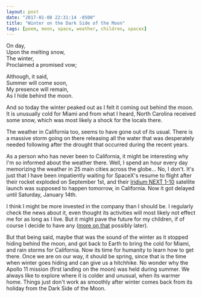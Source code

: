 ```yaml
---
layout: post
date: "2017-01-08 22:31:14 -0500"
title: "Winter on the Dark Side of the Moon"
tags: [poem, moon, space, weather, children, spacex]
---
```


On day, <br>
Upon the melting snow, <br>
The winter, <br>
Proclaimed a promised vow;

Although, it said, <br>
Summer will come soon, <br>
My presence will remain, <br>
As I hide behind the moon.

And so today the winter peaked out as I felt it coming out behind the moon. It is unusually cold for Miami and from what I heard, North Carolina received some snow, which was most likely a shock for the locals there.

The weather in California too, seems to have gone out of its usual. There is a massive storm going on there releasing all the water that was desperately needed following after the drought that occurred during the recent years.

As a person who has never been to California, it might be interesting why I'm so informed about the weather there. Well, I spend an hour every day memorizing the weather in 25 main cities across the globe... No, I don't. It's just that I have been impatiently waiting for SpaceX's resume to flight after their rocket exploded on September 1st, and their [Iridium NEXT 1-10](https://en.wikipedia.org/wiki/List_of_Falcon_9_launches) satellite launch was supposed to happen tomorrow, in California. Now it got delayed until Saturday, January 14th.

I think I might be more invested in the company than I should be. I regularly check the news about it, even thought its activities will most likely not effect me for as long as I live. But it might pave the future for my children, if of course I decide to have any ([more on that](https://aeon.co/essays/what-the-childless-fathers-of-existentialism-teach-real-dads) possibly later).

But that being said, maybe that was the sound of the winter as it stopped hiding behind the moon, and got back to Earth to bring the cold for Miami, and rain storms for California. Now its time for humanity to learn how to get there. Once we are on our way, it should be spring, since that is the time when winter goes hiding and can give us a hitchhike. No wonder why the Apollo 11 mission (first landing on the moon) was held during summer. We always like to explore where it is colder and unusual, when its warmer home. Things just don't work as smoothly after winter comes back from its holiday from the Dark Side of the Moon.
